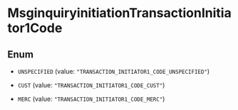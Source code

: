 

# MsginquiryinitiationTransactionInitiator1Code

## Enum


* `UNSPECIFIED` (value: `"TRANSACTION_INITIATOR1_CODE_UNSPECIFIED"`)

* `CUST` (value: `"TRANSACTION_INITIATOR1_CODE_CUST"`)

* `MERC` (value: `"TRANSACTION_INITIATOR1_CODE_MERC"`)




